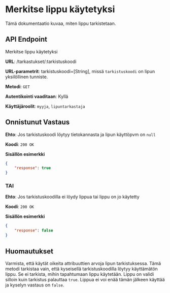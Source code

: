 # Merkitse lippu käytetyksi
Tämä dokumentaatio kuvaa, miten lippu tarkistetaan.

## API Endpoint
Merkitse lippu käytetyksi

**URL**: /tarkastukset/:tarkistuskoodi

**URL-parametrit**: tarkistuskoodi=[String], missä `tarkistuskoodi` on lipun yksilöllinen tunniste.

**Metodi**: `GET`

**Autentikointi vaaditaan**: Kyllä

**Käyttäjäroolit**: `myyja`, `lipuntarkastaja`


## Onnistunut Vastaus

**Ehto**: Jos tarkistuskoodi löytyy tietokannasta ja lipun käyttöpvm on `null`

**Koodi**: `200 OK`

**Sisällön esimerkki**
```json
{
    "response": true
}
```
### TAI

**Ehto**: Jos tarkistuskoodilla ei löydy lippua tai lippu on jo käytetty

**Koodi**: `200 OK`

**Sisällön esimerkki**
```json
{
    "response": false
}
```

## Huomautukset
Varmista, että käytät oikeita attribuuttien arvoja lipun tarkistuksessa. Tämä metodi tarkistaa vain, että kyseisellä tarkistuskoodilla löytyy käyttämätön lippu. Se ei tarkista, mihin tapahtumaan lippu käytetään. Lippu on validi silloin kuin tarkistus palauttaa `true`. Lippua ei voi enää tämän jälkeen käyttää ja kyselyn vastaus on `false`.